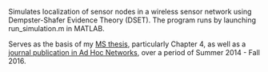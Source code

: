 Simulates localization of sensor nodes in a wireless sensor network using Dempster-Shafer Evidence Theory (DSET). The program runs by launching run_simulation.m in MATLAB.

Serves as the basis of my [MS thesis](https://etd.ohiolink.edu/apexprod/rws_olink/r/1501/10?p10_etd_subid=105604&clear=10), particularly Chapter 4, as well as a [journal publication in Ad Hoc Networks](https://www.sciencedirect.com/science/article/abs/pii/S1570870516302359?_docanchor=&_fmt=high&_origin=gateway&_rdoc=1&md5=b8429449ccfc9c30159a5f9aeaa92ffb), over a period of Summer 2014 - Fall 2016.
 
